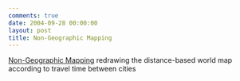 ```yaml
---
comments: true
date: 2004-09-28 00:00:00
layout: post
title: Non-Geographic Mapping
---
```


[Non-Geographic Mapping](http://www.number27.org/projects/maps/traveltime/) redrawing the distance-based world map according to travel time between cities
